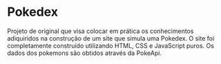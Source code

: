 # Pokedex
 Projeto de original que visa colocar em prática os conhecimentos adiquiridos na construção de um site que simula uma Pokedex.
 O site foi completamente construído utilizando HTML, CSS e JavaScript puros.
 Os dados dos pokemons são obtidos através da PokeApi.
